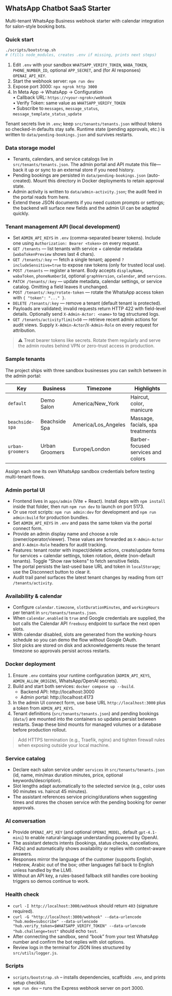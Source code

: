 ## WhatsApp Chatbot SaaS Starter

Multi-tenant WhatsApp Business webhook starter with calendar integration for salon-style booking bots.

### Quick start

```bash
./scripts/bootstrap.sh
# (fills node_modules, creates .env if missing, prints next steps)
```

1. Edit `.env` with your sandbox `WHATSAPP_VERIFY_TOKEN`, `WABA_TOKEN`, `PHONE_NUMBER_ID`, optional `APP_SECRET`, and (for AI responses) `OPENAI_API_KEY`.
2. Start the webhook server: `npm run dev`
3. Expose port 3000: `npx ngrok http 3000`
4. In Meta App → WhatsApp → Configuration  
   • Callback URL: `https://<your-ngrok>/webhook`  
   • Verify Token: same value as `WHATSAPP_VERIFY_TOKEN`  
   • Subscribe to `messages`, `message_status`, `message_template_status_update`

Tenant secrets live in `.env`; keep `src/tenants/tenants.json` without tokens so checked-in defaults stay safe. Runtime state (pending approvals, etc.) is written to `data/pending-bookings.json` and survives restarts.

### Data storage model

- Tenants, calendars, and service catalogs live in `src/tenants/tenants.json`. The admin portal and API mutate this file—back it up or sync to an external store if you need history.
- Pending bookings are persisted in `data/pending-bookings.json` (auto-created). Mount this directory in Docker deployments to retain approval state.
- Admin activity is written to `data/admin-activity.json`; the audit feed in the portal reads from here.
- Extend these JSON documents if you need custom prompts or settings; the backend will surface new fields and the admin UI can be adapted quickly.

### Tenant management API (local development)

- Set `ADMIN_API_KEYS` in `.env` (comma-separated bearer tokens). Include one using `Authorization: Bearer <token>` on every request.
- `GET /tenants` — list tenants with service + calendar metadata (`wabaTokenPreview` shows last 4 chars).
- `GET /tenants/:key` — fetch a single tenant; append `?includeSensitive=true` to expose raw tokens (only for trusted local use).
- `POST /tenants` — register a tenant. Body accepts `displayName`, `wabaToken`, `phoneNumberId`, optional `graphVersion`, `calendar`, and `services`.
- `PATCH /tenants/:key` — update metadata, calendar settings, or service catalog. Omitting a field leaves it unchanged.
- `POST /tenants/:key/rotate-token` — rotate the WhatsApp access token with `{ "token": "..." }`.
- `DELETE /tenants/:key` — remove a tenant (default tenant is protected).
- Payloads are validated; invalid requests return HTTP 422 with field-level details. Optionally send `X-Admin-Actor: <name>` to tag structured logs.
- `GET /tenants/activity?limit=50` — retrieve recent admin actions for audit views. Supply `X-Admin-Actor`/`X-Admin-Role` on every request for attribution.

> ⚠️ Treat bearer tokens like secrets. Rotate them regularly and serve the admin routes behind VPN or zero-trust access in production.

### Sample tenants

The project ships with three sandbox businesses you can switch between in the admin portal:

| Key              | Business          | Timezone            | Highlights                          |
|------------------|-------------------|---------------------|-------------------------------------|
| `default`        | Demo Salon        | America/New_York    | Haircut, color, manicure            |
| `beachside-spa`  | Beachside Spa     | America/Los_Angeles | Massage, facials, spa treatments    |
| `urban-groomers` | Urban Groomers    | Europe/London       | Barber-focused services and colors  |

Assign each one its own WhatsApp sandbox credentials before testing multi-tenant flows.

### Admin portal UI

- Frontend lives in `apps/admin` (Vite + React). Install deps with `npm install` inside that folder, then run `npm run dev` to launch on port 5173.
- Or use root scripts: `npm run admin:dev` for development and `npm run admin:build` for production bundles.
- Set `ADMIN_API_KEYS` in `.env` and pass the same token via the portal connect form.
- Provide an admin display name and choose a role (owner/operator/viewer). These values are forwarded as `X-Admin-Actor` and `X-Admin-Role` headers for audit tracking.
- Features: tenant roster with inspect/delete actions, create/update forms for services + calendar settings, token rotation, delete (non-default tenants). Toggle “Show raw tokens” to fetch sensitive fields.
- The portal persists the last-used base URL and token in `localStorage`; use the Disconnect button to clear it.
- Audit trail panel surfaces the latest tenant changes by reading from `GET /tenants/activity`.

### Availability & calendar

- Configure `calendar.timezone`, `slotDurationMinutes`, and `workingHours` per tenant in `src/tenants/tenants.json`.
- When `calendar.enabled` is `true` and Google credentials are supplied, the bot calls the Calendar API `freebusy` endpoint to surface the next open slots.
- With calendar disabled, slots are generated from the working-hours schedule so you can demo the flow without Google OAuth.
- Slot picks are stored on disk and acknowledgements reuse the tenant timezone so approvals persist across restarts.

### Docker deployment

1. Ensure `.env` contains your runtime configuration (`ADMIN_API_KEYS`, `ADMIN_ALLOW_ORIGINS`, WhatsApp/OpenAI secrets).
2. Build and start both services: `docker compose up --build`.
   - Backend API: http://localhost:3000
   - Admin portal: http://localhost:4173
3. In the admin UI connect form, use base URL `http://localhost:3000` plus a token from `ADMIN_API_KEYS`.
4. Tenant definitions (`src/tenants/tenants.json`) and pending bookings (`data/`) are mounted into the containers so updates persist between restarts. Swap these bind mounts for managed volumes or a database before production rollout.

> Add HTTPS termination (e.g., Traefik, nginx) and tighten firewall rules when exposing outside your local machine.

### Service catalog

- Declare each salon service under `services` in `src/tenants/tenants.json` (id, name, min/max duration minutes, price, optional keywords/description).
- Slot lengths adapt automatically to the selected service (e.g., color uses 90 minutes vs. haircut 45 minutes).
- The assistant references service pricing/durations when suggesting times and stores the chosen service with the pending booking for owner approvals.

### AI conversation

- Provide `OPENAI_API_KEY` (and optional `OPENAI_MODEL`, default `gpt-4.1-mini`) to enable natural-language understanding powered by OpenAI.
- The assistant detects intents (bookings, status checks, cancellations, FAQs) and automatically shows availability or replies with context-aware answers.
- Responses mirror the language of the customer (supports English, Hebrew, Arabic out of the box; other languages fall back to English unless handled by the LLM).
- Without an API key, a rules-based fallback still handles core booking triggers so demos continue to work.

### Health check

- `curl -I http://localhost:3000/webhook` should return `403` (signature required).  
- `curl -G "http://localhost:3000/webhook" --data-urlencode "hub.mode=subscribe" --data-urlencode "hub.verify_token=$WHATSAPP_VERIFY_TOKEN" --data-urlencode "hub.challenge=test"` should echo `test`.  
- After connecting the sandbox, send “book” from your test WhatsApp number and confirm the bot replies with slot options.  
- Review logs in the terminal for JSON lines structured by `src/utils/logger.js`.

### Scripts

- `scripts/bootstrap.sh` – installs dependencies, scaffolds `.env`, and prints setup checklist.
- `npm run dev` – runs the Express webhook server on port 3000.
